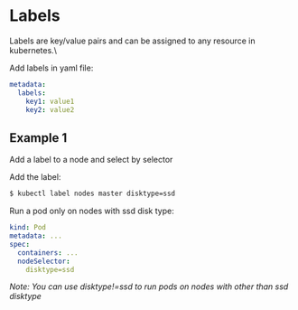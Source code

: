 # Labels

Labels are key/value pairs and can be assigned to any resource in kubernetes.\

Add labels in yaml file:
```yaml
metadata:
  labels:
    key1: value1
    key2: value2
```

## Example 1
Add a label to a node and select by selector

Add the label:
```sh
$ kubectl label nodes master disktype=ssd
```

Run a pod only on nodes with ssd disk type:
```yaml
kind: Pod
metadata: ...
spec:
  containers: ...
  nodeSelector:
    disktype=ssd
```
*Note: You can use disktype!=ssd to run pods on nodes with other than ssd disktype*

